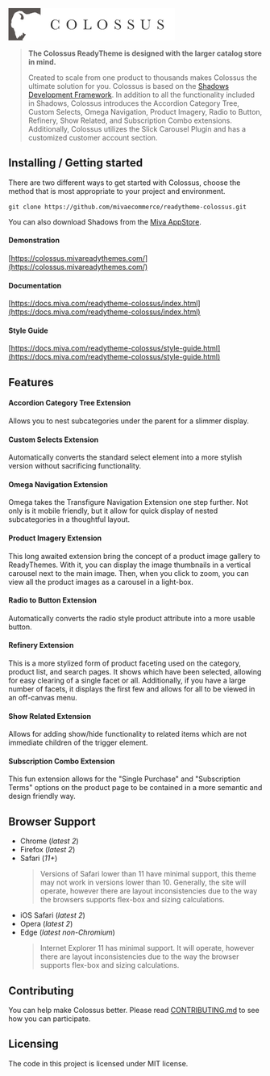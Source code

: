 ![Colossus ReadyTheme Logo](https://raw.githubusercontent.com/mivaecommerce/readytheme-colossus/master/colossus.png)

> **The Colossus ReadyTheme is designed with the larger catalog store in mind.**
> 
> Created to scale from one product to thousands makes Colossus the ultimate solution for you. Colossus is based on the [Shadows Development Framework](https://apps.miva.com/shadows-readytheme.html).
In addition to all the functionality included in Shadows, Colossus introduces the Accordion Category Tree, Custom Selects, Omega Navigation, Product Imagery, Radio to Button, Refinery, Show Related, and Subscription Combo extensions. Additionally, Colossus utilizes the Slick Carousel Plugin and has a customized customer account section.

## Installing / Getting started

There are two different ways to get started with Colossus, choose the method that is most appropriate to your project and environment.

```shell
git clone https://github.com/mivaecommerce/readytheme-colossus.git
```

You can also download Shadows from the [Miva AppStore](https://apps.miva.com/colossus-readytheme.html).

#### Demonstration
[https://colossus.mivareadythemes.com/](https://colossus.mivareadythemes.com/)

#### Documentation
[https://docs.miva.com/readytheme-colossus/index.html](https://docs.miva.com/readytheme-colossus/index.html)

#### Style Guide
[https://docs.miva.com/readytheme-colossus/style-guide.html](https://docs.miva.com/readytheme-colossus/style-guide.html)

## Features

#### Accordion Category Tree Extension

Allows you to nest subcategories under the parent for a slimmer display.

#### Custom Selects Extension

Automatically converts the standard select element into a more stylish version 
without sacrificing functionality.

#### Omega Navigation Extension

Omega takes the Transfigure Navigation Extension one step further. Not only is 
it mobile friendly, but it allow for quick display of nested subcategories in a 
thoughtful layout.

#### Product Imagery Extension

This long awaited extension bring the concept of a product image gallery to 
ReadyThemes. With it, you can display the image thumbnails in a vertical 
carousel next to the main image. Then, when you click to zoom, you can view all 
the product images as a carousel in a light-box.

#### Radio to Button Extension

Automatically converts the radio style product attribute into a more usable 
button.

#### Refinery Extension

This is a more stylized form of product faceting used on the category, product 
list, and search pages. It shows which have been selected, allowing for easy 
clearing of a single facet or all. Additionally, if you have a large number of 
facets, it displays the first few and allows for all to be viewed in an 
off-canvas menu.

#### Show Related Extension

Allows for adding show/hide functionality to related items which are not 
immediate children of the trigger element.

#### Subscription Combo Extension

This fun extension allows for the "Single Purchase" and "Subscription Terms" 
options on the product page to be contained in a more semantic and design 
friendly way.

## Browser Support

- Chrome (_latest 2_)
- Firefox (_latest 2_)
- Safari (_11+_)
	> Versions of Safari lower than 11 have minimal support, this theme may not work in versions lower than 10. Generally, the site will operate, however there are layout inconsistencies due to the way the browsers supports flex-box and sizing calculations.
- iOS Safari (_latest 2_)
- Opera (_latest 2_)
- Edge (_latest non-Chromium_)
	> Internet Explorer 11 has minimal support. It will operate, however there are layout inconsistencies due to the way the browser supports flex-box and sizing calculations.

## Contributing

You can help make Colossus better. Please read [CONTRIBUTING.md](https://github.com/mivaecommerce/readytheme-colossus/blob/master/docs/CONTRIBUTING.md) to see how you can participate.

## Licensing

The code in this project is licensed under MIT license.
